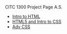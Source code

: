 CITC 1300 Project Page A.S.

<ul> 
    <li><a href= "intro_to_html/index.html" target="_blank">Intro to HTML</a></li>
    <li><a href= "html5_intro_css/index.html" target="_blank">HTML5 and Intro to CSS</a></li>
    <li><a href= "adv_css/index.html" target="_blank">Adv CSS</a></li>
</ul>